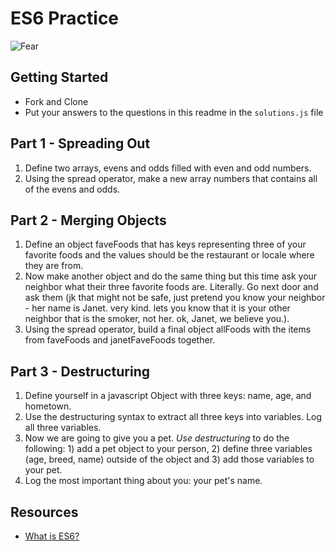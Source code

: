 # ES6 Practice

![Fear](https://www.cloudsavvyit.com/p/uploads/2019/07/9608c9ff.png)

## Getting Started
- Fork and Clone
- Put your answers to the questions in this readme in the `solutions.js` file

## Part 1 - Spreading Out

  1. Define two arrays, evens and odds filled with even and odd numbers.
  2. Using the spread operator, make a new array numbers that contains all of the evens and odds.


## Part 2 - Merging Objects

  1. Define an object faveFoods that has keys representing three of your favorite foods and the values should be the restaurant or locale where they are from.
  2. Now make another object and do the same thing but this time ask your neighbor what their three favorite foods are. Literally. Go next door and ask them (jk that might not be safe, just pretend you know your neighbor - her name is Janet. very kind. lets you know that it is your other neighbor that is the smoker, not her. ok, Janet, we believe you.).
  3. Using the spread operator, build a final object allFoods with the items from faveFoods and janetFaveFoods together.

## Part 3 - Destructuring

  1. Define yourself in a javascript Object with three keys: name, age, and hometown.
  2. Use the destructuring syntax to extract all three keys into variables. Log all three variables.
  3. Now we are going to give you a pet. _Use destructuring_ to do the following: 1) add a pet object to your person, 2) define three variables (age, breed, name) outside of the object and 3) add those variables to your pet. 
  4. Log the most important thing about you: your pet's name.

## Resources
- [What is ES6?](https://www.educba.com/what-is-es6/)
